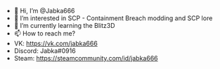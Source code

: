 - 👋 Hi, I’m @Jabka666
- 👀 I’m interested in SCP - Containment Breach modding and SCP lore
- 🌱 I’m currently learning the Blitz3D
- 📫 How to reach me?
- VK: https://vk.com/jabka666
- Discord: Jabka#0916
- Steam: https://steamcommunity.com/id/jabka666

<!---
Jabka666/Jabka666 is a ✨ special ✨ repository because its `README.md` (this file) appears on your GitHub profile.
You can click the Preview link to take a look at your changes.
--->
